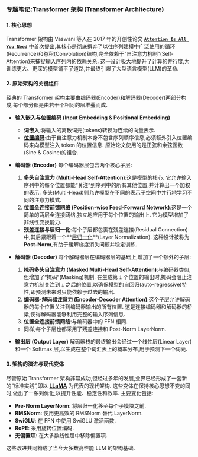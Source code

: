 ### 专题笔记:Transformer 架构 (Transformer Architecture)

#### 1. 核心思想

Transformer 架构由 Vaswani 等人在 2017 年的开创性论文 **[`Attention Is All You Need`](./Lecture3-Attention-Is-All-You-Need.md)** 中首次提出,其核心是彻底摒弃了以往序列建模中广泛使用的循环(Recurrence)和卷积(Convolution)结构,完全依赖于“自注意力机制”(Self-Attention)来捕捉输入序列内的依赖关系. 这一设计极大地提升了计算的并行度,为训练更大、更深的模型铺平了道路,并最终引爆了大型语言模型(LLM)的革命. 

#### 2. 原始架构的关键组件

经典的 Transformer 架构主要由编码器(Encoder)和解码器(Decoder)两部分构成,每个部分都是由若干个相同的层堆叠而成. 

*   **输入嵌入与位置编码 (Input Embedding & Positional Embedding)**
    *   **词嵌入**:将输入的离散词元(tokens)转换为连续的向量表示. 
    *   **[位置编码](./Lecture3-Positional-Embedding.md)**:由于自注意力机制本身不包含序列顺序信息,必须额外引入位置编码来向模型注入 token 的位置信息. 原始论文使用的是正弦和余弦函数(Sine & Cosine)的组合. 

*   **编码器 (Encoder)**
    每个编码器层包含两个核心子层:
    1.  **多头自注意力 (Multi-Head Self-Attention)**:这是模型的核心. 它允许输入序列中的每个位置都能“关注”到序列中的所有其他位置,并计算出一个加权的表示. 多头(Multi-Head)则允许模型在不同的表示子空间中并行地学习不同的注意力模式. 
    2.  **位置全连接前馈网络 (Position-wise Feed-Forward Network)**:这是一个简单的两层全连接网络,独立地应用于每个位置的输出上. 它为模型增加了非线性变换能力. 
    *   **残差连接与层归一化**:每个子层都包裹在残差连接(Residual Connection)中,其后紧跟着一个**[层归一化](./Lecture3-Layer-Normalization.md)**(Layer Normalization). 这种设计被称为 **Post-Norm**,有助于缓解梯度消失问题并稳定训练. 

*   **解码器 (Decoder)**
    每个解码器层在编码器层的基础上,增加了一个额外的子层:
    1.  **掩码多头自注意力 (Masked Multi-Head Self-Attention)**:与编码器类似,但增加了“掩码”(Masking)机制. 在生成第 `i` 个位置的输出时,掩码会阻止注意力机制关注到 `i` 之后的位置,以确保模型的自回归(auto-regressive)特性,即预测未来时只能依赖于过去的输出. 
    2.  **编码器-解码器注意力 (Encoder-Decoder Attention)**:这个子层允许解码器的每个位置关注到编码器输出的所有位置. 这是连接编码器和解码器的桥梁,使得解码器能够利用完整的输入序列信息. 
    3.  **位置全连接前馈网络**:与编码器中的 FFN 相同. 
    *   同样,每个子层也都采用了残差连接和 Post-Norm LayerNorm. 

*   **输出层 (Output Layer)**
    解码器栈的最终输出会经过一个线性层(Linear Layer)和一个 Softmax 层,以生成在整个词汇表上的概率分布,用于预测下一个词元. 

#### 3. 架构的演进与现代变体

尽管原始 Transformer 架构非常成功,但经过多年的发展,业界已经形成了一套新的“标准实践”,即以 **[LLaMA](./Lecture3-LLaMA-Architecture.md)** 为代表的现代架构. 这些变体在保持核心思想不变的同时,做出了一系列优化,以提升性能、稳定性和效率. 主要变化包括:

-   **Pre-Norm LayerNorm**: 将层归一化移至每个子模块之前. 
-   **RMSNorm**: 使用更高效的 RMSNorm 替代 LayerNorm. 
-   **SwiGLU**: 在 FFN 中使用 SwiGLU 激活函数. 
-   **RoPE**: 采用旋转位置编码. 
-   **无偏置项**: 在大多数线性层中移除偏置项. 

这些改进共同构成了当今大多数高性能 LLM 的架构基础. 